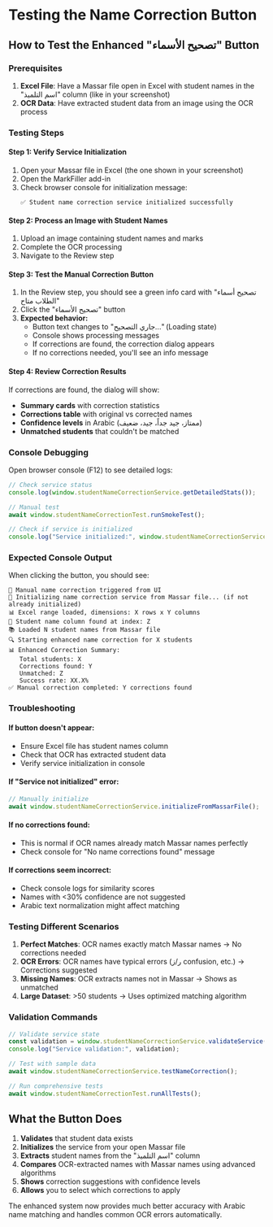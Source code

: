 # Testing the Name Correction Button

## How to Test the Enhanced "تصحيح الأسماء" Button

### Prerequisites

1. **Excel File**: Have a Massar file open in Excel with student names in the "اسم التلميذ" column (like in your screenshot)
2. **OCR Data**: Have extracted student data from an image using the OCR process

### Testing Steps

#### Step 1: Verify Service Initialization

1. Open your Massar file in Excel (the one shown in your screenshot)
2. Open the MarkFiller add-in
3. Check browser console for initialization message:
   ```
   ✅ Student name correction service initialized successfully
   ```

#### Step 2: Process an Image with Student Names

1. Upload an image containing student names and marks
2. Complete the OCR processing
3. Navigate to the Review step

#### Step 3: Test the Manual Correction Button

1. In the Review step, you should see a green info card with "تصحيح أسماء الطلاب متاح"
2. Click the "تصحيح الأسماء" button
3. **Expected behavior:**
   - Button text changes to "جاري التصحيح..." (Loading state)
   - Console shows processing messages
   - If corrections are found, the correction dialog appears
   - If no corrections needed, you'll see an info message

#### Step 4: Review Correction Results

If corrections are found, the dialog will show:

- **Summary cards** with correction statistics
- **Corrections table** with original vs corrected names
- **Confidence levels** in Arabic (ممتاز، جيد جداً، جيد، ضعيف)
- **Unmatched students** that couldn't be matched

### Console Debugging

Open browser console (F12) to see detailed logs:

```javascript
// Check service status
console.log(window.studentNameCorrectionService.getDetailedStats());

// Manual test
await window.studentNameCorrectionTest.runSmokeTest();

// Check if service is initialized
console.log("Service initialized:", window.studentNameCorrectionService.isInitialized());
```

### Expected Console Output

When clicking the button, you should see:

```
🔧 Manual name correction triggered from UI
🔄 Initializing name correction service from Massar file... (if not already initialized)
📊 Excel range loaded, dimensions: X rows x Y columns
📍 Student name column found at index: Z
📚 Loaded N student names from Massar file
🔍 Starting enhanced name correction for X students
📊 Enhanced Correction Summary:
   Total students: X
   Corrections found: Y
   Unmatched: Z
   Success rate: XX.X%
✅ Manual correction completed: Y corrections found
```

### Troubleshooting

#### If button doesn't appear:

- Ensure Excel file has student names column
- Check that OCR has extracted student data
- Verify service initialization in console

#### If "Service not initialized" error:

```javascript
// Manually initialize
await window.studentNameCorrectionService.initializeFromMassarFile();
```

#### If no corrections found:

- This is normal if OCR names already match Massar names perfectly
- Check console for "No name corrections found" message

#### If corrections seem incorrect:

- Check console logs for similarity scores
- Names with <30% confidence are not suggested
- Arabic text normalization might affect matching

### Testing Different Scenarios

1. **Perfect Matches**: OCR names exactly match Massar names → No corrections needed
2. **OCR Errors**: OCR names have typical errors (ر/ز confusion, etc.) → Corrections suggested
3. **Missing Names**: OCR extracts names not in Massar → Shows as unmatched
4. **Large Dataset**: >50 students → Uses optimized matching algorithm

### Validation Commands

```javascript
// Validate service state
const validation = window.studentNameCorrectionService.validateService();
console.log("Service validation:", validation);

// Test with sample data
await window.studentNameCorrectionService.testNameCorrection();

// Run comprehensive tests
await window.studentNameCorrectionTest.runAllTests();
```

## What the Button Does

1. **Validates** that student data exists
2. **Initializes** the service from your open Massar file
3. **Extracts** student names from the "اسم التلميذ" column
4. **Compares** OCR-extracted names with Massar names using advanced algorithms
5. **Shows** correction suggestions with confidence levels
6. **Allows** you to select which corrections to apply

The enhanced system now provides much better accuracy with Arabic name matching and handles common OCR errors automatically.

